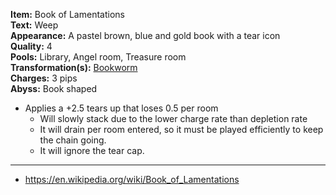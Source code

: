 **Item:** Book of Lamentations
<br>
**Text:** Weep
<br>
**Appearance:** A pastel brown, blue and gold book with a tear icon
<br>
**Quality:** 4
<br>
**Pools:** Library, Angel room, Treasure room
<br>
**Transformation(s):** [Bookworm](https://bindingofisaacrebirth.fandom.com/wiki/Bookworm)
<br>
**Charges:** 3 pips
<br>
**Abyss:** Book shaped

- Applies a +2.5 tears up that loses 0.5 per room
  - Will slowly stack due to the lower charge rate than depletion rate
  - It will drain per room entered, so it must be played efficiently to keep the chain going.
  - It will ignore the tear cap.

---

- https://en.wikipedia.org/wiki/Book_of_Lamentations